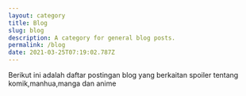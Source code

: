 ```yaml
---
layout: category
title: Blog
slug: blog
description: A category for general blog posts.
permalink: /blog
date: 2021-03-25T07:19:02.787Z
---
```

Berikut ini adalah daftar postingan blog yang berkaitan spoiler tentang komik,manhua,manga dan anime 